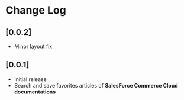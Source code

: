 # Change Log

## [0.0.2] 
- Minor layout fix

## [0.0.1] 
- Initial release
- Search and save favorites articles of **SalesForce Commerce Cloud documentations** 